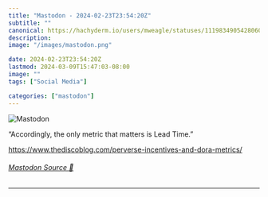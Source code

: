 ```yaml
---
title: "Mastodon - 2024-02-23T23:54:20Z"
subtitle: ""
canonical: https://hachyderm.io/users/mweagle/statuses/111983490542806018
description:
image: "/images/mastodon.png"

date: 2024-02-23T23:54:20Z
lastmod: 2024-03-09T15:47:03-08:00
image: ""
tags: ["Social Media"]

categories: ["mastodon"]
---
```

![Mastodon](/images/mastodon.png)

<p>“Accordingly, the only metric that matters is Lead Time.”</p><p><a href="https://www.thediscoblog.com/perverse-incentives-and-dora-metrics/" target="_blank" rel="nofollow noopener noreferrer" translate="no"><span class="invisible">https://www.</span><span class="ellipsis">thediscoblog.com/perverse-ince</span><span class="invisible">ntives-and-dora-metrics/</span></a></p>


###### [Mastodon Source 🐘](https://hachyderm.io/@mweagle/111983490542806018)

___
